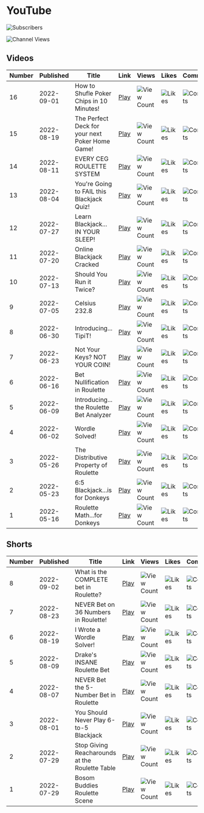 # YouTube

![Subscribers](https://img.shields.io/youtube/channel/subscribers/UCINg22R9y7_qrYXH1zWwIVQ?style=social "Subscribers")

![Channel Views](https://img.shields.io/youtube/channel/views/UCINg22R9y7_qrYXH1zWwIVQ?style=social "Channel Views")

## Videos

| Number | Published | Title | Link | Views | Likes | Comments |
| --- | --- | --- | --- | --- | --- | --- |
| 16 | 2022-09-01 | How to Shufle Poker Chips in 10 Minutes! | [Play](https://www.youtube.com/watch?v=PysLEMGBe3E) | ![View Count](https://img.shields.io/youtube/views/PysLEMGBe3E?style=social "View Count") | ![Likes](https://img.shields.io/youtube/likes/PysLEMGBe3E?style=social "Likes") | ![Comments](https://img.shields.io/youtube/comments/PysLEMGBe3E?style=social "Comments") |
| 15 | 2022-08-19 | The Perfect Deck for your next Poker Home Game! | [Play](https://www.youtube.com/watch?v=VbmecWh_Bpk) | ![View Count](https://img.shields.io/youtube/views/VbmecWh_Bpk?style=social "View Count") | ![Likes](https://img.shields.io/youtube/likes/VbmecWh_Bpk?style=social "Likes") | ![Comments](https://img.shields.io/youtube/comments/VbmecWh_Bpk?style=social "Comments") |
| 14 | 2022-08-11 | EVERY CEG ROULETTE SYSTEM | [Play](https://www.youtube.com/watch?v=3bbK0pxWaeU) | ![View Count](https://img.shields.io/youtube/views/3bbK0pxWaeU?style=social "View Count") | ![Likes](https://img.shields.io/youtube/likes/3bbK0pxWaeU?style=social "Likes") | ![Comments](https://img.shields.io/youtube/comments/3bbK0pxWaeU?style=social "Comments") |
| 13 | 2022-08-04 | You're Going to FAIL this Blackjack Quiz! | [Play](https://www.youtube.com/watch?v=ZeyssZ0PyF8) | ![View Count](https://img.shields.io/youtube/views/ZeyssZ0PyF8?style=social "View Count") | ![Likes](https://img.shields.io/youtube/likes/ZeyssZ0PyF8?style=social "Likes") | ![Comments](https://img.shields.io/youtube/comments/ZeyssZ0PyF8?style=social "Comments") |
| 12 | 2022-07-27 | Learn Blackjack... IN YOUR SLEEP! | [Play](https://www.youtube.com/watch?v=a_T5-hyNmuA) | ![View Count](https://img.shields.io/youtube/views/a_T5-hyNmuA?style=social "View Count") | ![Likes](https://img.shields.io/youtube/likes/a_T5-hyNmuA?style=social "Likes") | ![Comments](https://img.shields.io/youtube/comments/a_T5-hyNmuA?style=social "Comments") |
| 11 | 2022-07-20 | Online Blackjack Cracked | [Play](https://www.youtube.com/watch?v=wrzTpW5jyZA) | ![View Count](https://img.shields.io/youtube/views/wrzTpW5jyZA?style=social "View Count") | ![Likes](https://img.shields.io/youtube/likes/wrzTpW5jyZA?style=social "Likes") | ![Comments](https://img.shields.io/youtube/comments/wrzTpW5jyZA?style=social "Comments") |
| 10 | 2022-07-13 | Should You Run it Twice? | [Play](https://www.youtube.com/watch?v=rZxnjtkFiIA) | ![View Count](https://img.shields.io/youtube/views/rZxnjtkFiIA?style=social "View Count") | ![Likes](https://img.shields.io/youtube/likes/rZxnjtkFiIA?style=social "Likes") | ![Comments](https://img.shields.io/youtube/comments/rZxnjtkFiIA?style=social "Comments") |
| 9 | 2022-07-05 | Celsius 232.8 | [Play](https://www.youtube.com/watch?v=6tc_E3BdgEo) | ![View Count](https://img.shields.io/youtube/views/6tc_E3BdgEo?style=social "View Count") | ![Likes](https://img.shields.io/youtube/likes/6tc_E3BdgEo?style=social "Likes") | ![Comments](https://img.shields.io/youtube/comments/6tc_E3BdgEo?style=social "Comments") |
| 8 | 2022-06-30 | Introducing... TipiT! | [Play](https://www.youtube.com/watch?v=LERxrf2XdCs) | ![View Count](https://img.shields.io/youtube/views/LERxrf2XdCs?style=social "View Count") | ![Likes](https://img.shields.io/youtube/likes/LERxrf2XdCs?style=social "Likes") | ![Comments](https://img.shields.io/youtube/comments/LERxrf2XdCs?style=social "Comments") |
| 7 | 2022-06-23 | Not Your Keys? NOT YOUR COIN! | [Play](https://www.youtube.com/watch?v=vFxTh0ieCgg) | ![View Count](https://img.shields.io/youtube/views/vFxTh0ieCgg?style=social "View Count") | ![Likes](https://img.shields.io/youtube/likes/vFxTh0ieCgg?style=social "Likes") | ![Comments](https://img.shields.io/youtube/comments/vFxTh0ieCgg?style=social "Comments") |
| 6 | 2022-06-16 | Bet Nullification in Roulette | [Play](https://www.youtube.com/watch?v=q6QurhEumCY) | ![View Count](https://img.shields.io/youtube/views/q6QurhEumCY?style=social "View Count") | ![Likes](https://img.shields.io/youtube/likes/q6QurhEumCY?style=social "Likes") | ![Comments](https://img.shields.io/youtube/comments/q6QurhEumCY?style=social "Comments") |
| 5 | 2022-06-09 | Introducing... the Roulette Bet Analyzer | [Play](https://www.youtube.com/watch?v=OI3F0JfM_To) | ![View Count](https://img.shields.io/youtube/views/OI3F0JfM_To?style=social "View Count") | ![Likes](https://img.shields.io/youtube/likes/OI3F0JfM_To?style=social "Likes") | ![Comments](https://img.shields.io/youtube/comments/OI3F0JfM_To?style=social "Comments") |
| 4 | 2022-06-02 | Wordle Solved! | [Play](https://www.youtube.com/watch?v=q2ekQ8GHZqE) | ![View Count](https://img.shields.io/youtube/views/q2ekQ8GHZqE?style=social "View Count") | ![Likes](https://img.shields.io/youtube/likes/q2ekQ8GHZqE?style=social "Likes") | ![Comments](https://img.shields.io/youtube/comments/q2ekQ8GHZqE?style=social "Comments") |
| 3 | 2022-05-26 | The Distributive Property of Roulette | [Play](https://www.youtube.com/watch?v=2hw5E7dHZPA) | ![View Count](https://img.shields.io/youtube/views/2hw5E7dHZPA?style=social "View Count") | ![Likes](https://img.shields.io/youtube/likes/2hw5E7dHZPA?style=social "Likes") | ![Comments](https://img.shields.io/youtube/comments/2hw5E7dHZPA?style=social "Comments") |
| 2 | 2022-05-23 | 6:5 Blackjack...is for Donkeys | [Play](https://www.youtube.com/watch?v=bnb9gMFc5wM) | ![View Count](https://img.shields.io/youtube/views/bnb9gMFc5wM?style=social "View Count") | ![Likes](https://img.shields.io/youtube/likes/bnb9gMFc5wM?style=social "Likes") | ![Comments](https://img.shields.io/youtube/comments/bnb9gMFc5wM?style=social "Comments") |
| 1 | 2022-05-16 | Roulette Math...for Donkeys | [Play](https://www.youtube.com/watch?v=18yZ7AENF80) | ![View Count](https://img.shields.io/youtube/views/18yZ7AENF80?style=social "View Count") | ![Likes](https://img.shields.io/youtube/likes/18yZ7AENF80?style=social "Likes") | ![Comments](https://img.shields.io/youtube/comments/18yZ7AENF80?style=social "Comments") |

## Shorts

| Number | Published | Title | Link | Views | Likes | Comments |
| --- | --- | --- | --- | --- | --- | --- |
| 8 | 2022-09-02 | What is the COMPLETE bet in Roulette? | [Play](https://www.youtube.com/shorts/IyNX3vfQCQg) | ![View Count](https://img.shields.io/youtube/views/IyNX3vfQCQg?style=social "View Count") | ![Likes](https://img.shields.io/youtube/likes/IyNX3vfQCQg?style=social "Likes") | ![Comments](https://img.shields.io/youtube/comments/IyNX3vfQCQg?style=social "Comments") |
| 7 | 2022-08-23 | NEVER Bet on 36 Numbers in Roulette! | [Play](https://www.youtube.com/shorts/Bd9GORR12wg) | ![View Count](https://img.shields.io/youtube/views/Bd9GORR12wg?style=social "View Count") | ![Likes](https://img.shields.io/youtube/likes/Bd9GORR12wg?style=social "Likes") | ![Comments](https://img.shields.io/youtube/comments/Bd9GORR12wg?style=social "Comments") |
| 6 | 2022-08-19 | I Wrote a Wordle Solver! | [Play](https://www.youtube.com/shorts/mSJFhXm-jtI) | ![View Count](https://img.shields.io/youtube/views/mSJFhXm-jtI?style=social "View Count") | ![Likes](https://img.shields.io/youtube/likes/mSJFhXm-jtI?style=social "Likes") | ![Comments](https://img.shields.io/youtube/comments/mSJFhXm-jtI?style=social "Comments") |
| 5 | 2022-08-09 | Drake's INSANE Roulette Bet | [Play](https://www.youtube.com/shorts/p2PwRrLv88s) | ![View Count](https://img.shields.io/youtube/views/p2PwRrLv88s?style=social "View Count") | ![Likes](https://img.shields.io/youtube/likes/p2PwRrLv88s?style=social "Likes") | ![Comments](https://img.shields.io/youtube/comments/p2PwRrLv88s?style=social "Comments") |
| 4 | 2022-08-07 | NEVER Bet the 5-Number Bet in Roulette | [Play](https://www.youtube.com/shorts/lymTElWu0MM) | ![View Count](https://img.shields.io/youtube/views/lymTElWu0MM?style=social "View Count") | ![Likes](https://img.shields.io/youtube/likes/lymTElWu0MM?style=social "Likes") | ![Comments](https://img.shields.io/youtube/comments/lymTElWu0MM?style=social "Comments") |
| 3 | 2022-08-01 | You Should Never Play 6-to-5 Blackjack | [Play](https://www.youtube.com/shorts/Ae3iZLNaxh4) | ![View Count](https://img.shields.io/youtube/views/Ae3iZLNaxh4?style=social "View Count") | ![Likes](https://img.shields.io/youtube/likes/Ae3iZLNaxh4?style=social "Likes") | ![Comments](https://img.shields.io/youtube/comments/Ae3iZLNaxh4?style=social "Comments") |
| 2 | 2022-07-29 | Stop Giving Reacharounds at the Roulette Table | [Play](https://www.youtube.com/shorts/wMECSFudqy8) | ![View Count](https://img.shields.io/youtube/views/wMECSFudqy8?style=social "View Count") | ![Likes](https://img.shields.io/youtube/likes/wMECSFudqy8?style=social "Likes") | ![Comments](https://img.shields.io/youtube/comments/wMECSFudqy8?style=social "Comments") |
| 1 | 2022-07-29 | Bosom Buddies Roulette Scene | [Play](https://www.youtube.com/shorts/pLTgzMjcgWY) | ![View Count](https://img.shields.io/youtube/views/pLTgzMjcgWY?style=social "View Count") | ![Likes](https://img.shields.io/youtube/likes/pLTgzMjcgWY?style=social "Likes") | ![Comments](https://img.shields.io/youtube/comments/pLTgzMjcgWY?style=social "Comments") |
